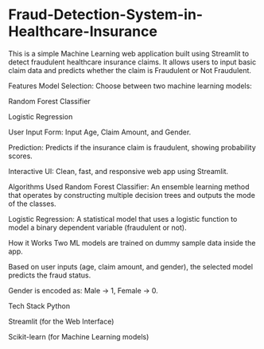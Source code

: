 # Fraud-Detection-System-in-Healthcare-Insurance

This is a simple Machine Learning web application built using Streamlit to detect fraudulent healthcare insurance claims.
It allows users to input basic claim data and predicts whether the claim is Fraudulent or Not Fraudulent.

Features
Model Selection: Choose between two machine learning models:

Random Forest Classifier

Logistic Regression

User Input Form: Input Age, Claim Amount, and Gender.

Prediction: Predicts if the insurance claim is fraudulent, showing probability scores.

Interactive UI: Clean, fast, and responsive web app using Streamlit.

Algorithms Used
Random Forest Classifier: An ensemble learning method that operates by constructing multiple decision trees and outputs the mode of the classes.

Logistic Regression: A statistical model that uses a logistic function to model a binary dependent variable (fraudulent or not).

How it Works
Two ML models are trained on dummy sample data inside the app.

Based on user inputs (age, claim amount, and gender), the selected model predicts the fraud status.

Gender is encoded as: Male → 1, Female → 0.

Tech Stack
Python

Streamlit (for the Web Interface)

Scikit-learn (for Machine Learning models)
